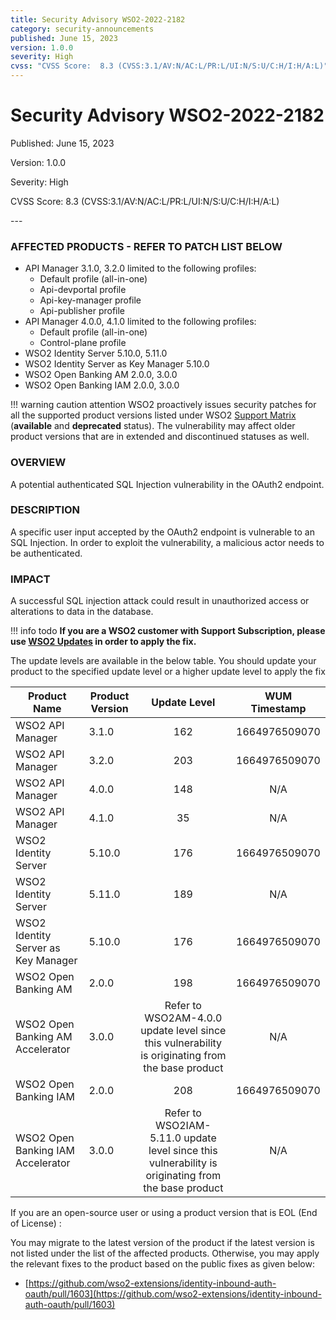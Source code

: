 ```yaml
---
title: Security Advisory WSO2-2022-2182
category: security-announcements
published: June 15, 2023
version: 1.0.0
severity: High
cvss: "CVSS Score:  8.3 (CVSS:3.1/AV:N/AC:L/PR:L/UI:N/S:U/C:H/I:H/A:L)"
---
```


# Security Advisory WSO2-2022-2182

<p class="doc-info">Published: June 15, 2023</p>
<p class="doc-info">Version: 1.0.0</p>
<p class="doc-info">Severity: High</p>
<p class="doc-info">CVSS Score:  8.3 (CVSS:3.1/AV:N/AC:L/PR:L/UI:N/S:U/C:H/I:H/A:L)</p>
---

### AFFECTED PRODUCTS - REFER TO PATCH LIST BELOW
* API Manager 3.1.0, 3.2.0 limited to the following profiles: 
    * Default profile (all-in-one)
    * Api-devportal profile
    * Api-key-manager profile
    * Api-publisher profile
* API Manager 4.0.0, 4.1.0 limited to the following profiles:
    * Default profile (all-in-one)
    * Control-plane profile
* WSO2 Identity Server 5.10.0, 5.11.0
* WSO2 Identity Server as Key Manager 5.10.0
* WSO2 Open Banking AM 2.0.0, 3.0.0
* WSO2 Open Banking IAM 2.0.0, 3.0.0

!!! warning caution attention
    WSO2 proactively issues security patches for all the supported product versions listed under WSO2 [Support Matrix](https://wso2.com/products/support-matrix/) (**available** and **deprecated** status). The vulnerability may affect older product versions that are in extended and discontinued statuses as well.


### OVERVIEW
A potential authenticated SQL Injection vulnerability in the OAuth2 endpoint.


### DESCRIPTION
A specific user input accepted by the OAuth2 endpoint is vulnerable to an SQL Injection. In order to exploit the vulnerability, a malicious actor needs to be authenticated. 

### IMPACT
A successful SQL injection attack could result in unauthorized access or alterations to data in the database.


!!! info todo
    **If you are a WSO2 customer with Support Subscription, please use [WSO2 Updates](https://wso2.com/updates/) in order to apply the fix.**


The update levels are available in the below table. You should update your product to the specified update level or a higher update level to apply the fix

| Product Name                        | Product Version |                                            Update Level                                            | WUM Timestamp |
| ----------------------------------- | --------------- | :------------------------------------------------------------------------------------------------: | :-----------: |
| WSO2 API Manager                    | 3.1.0           |                                                162                                                 | 1664976509070 |
| WSO2 API Manager                    | 3.2.0           |                                                203                                                 | 1664976509070 |
| WSO2 API Manager                    | 4.0.0           |                                                148                                                 |      N/A      |
| WSO2 API Manager                    | 4.1.0           |                                                 35                                                 |      N/A      |
| WSO2 Identity Server                | 5.10.0          |                                                176                                                 | 1664976509070 |
| WSO2 Identity Server                | 5.11.0          |                                                189                                                 |      N/A      |
| WSO2 Identity Server as Key Manager | 5.10.0          |                                                176                                                 | 1664976509070 |
| WSO2 Open Banking AM                | 2.0.0           |                                                198                                                 | 1664976509070 |
| WSO2 Open Banking AM Accelerator    | 3.0.0           |  Refer to WSO2AM-4.0.0 update level since this vulnerability is originating from the base product  |      N/A      |
| WSO2 Open Banking IAM               | 2.0.0           |                                                208                                                 | 1664976509070 |
| WSO2 Open Banking IAM Accelerator   | 3.0.0           | Refer to WSO2IAM-5.11.0 update level since this vulnerability is originating from the base product |      N/A      |


If you are an open-source user or using a product version that is EOL (End of License) :

You may migrate to the latest version of the product if the latest version is not listed under the list of the affected products. Otherwise, you may apply the relevant fixes to the product based on the public fixes as given below:
- [https://github.com/wso2-extensions/identity-inbound-auth-oauth/pull/1603](https://github.com/wso2-extensions/identity-inbound-auth-oauth/pull/1603) 